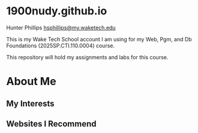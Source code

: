 # 1900nudy.github.io

Hunter Phillips 
hsphillips@my.waketech.edu

This is my Wake Tech School account I am using for my Web, Pgm, and Db Foundations (2025SP.CTI.110.0004) course.

This repository will hold my assignments and labs for this course.

# About Me
## My Interests
## Websites I Recommend
